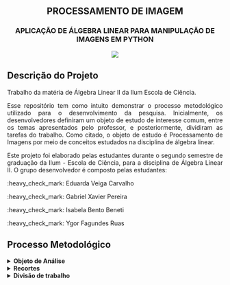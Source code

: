 <h2 align="center"> PROCESSAMENTO DE IMAGEM </h2>
<h3 align="center">  APLICAÇÃO DE ÁLGEBRA LINEAR PARA MANIPULAÇÃO DE IMAGENS EM PYTHON </h3>
<p align="center"><img src="https://user-images.githubusercontent.com/106626661/200182178-9525b376-715d-46d2-b000-038413b3bd7b.jpg"></p>

## Descrição do Projeto
<p align="justify">
Trabalho da matéria de Álgebra Linear II da Ilum Escola de Ciência.
</p>
<p align="justify">
Esse repositório tem como intuito demonstrar o processo metodológico utilizado para o desenvolvimento da pesquisa. Inicialmente, os desenvolvedores definiram um objeto de estudo de interesse comum, entre os temas apresentados pelo professor, e posteriormente, dividiram as tarefas do trabalho. Como citado, o objeto de estudo é Processamento de Imagens por meio de conceitos estudados na disciplina de álgebra linear.</p>
<p align="justify">
Este projeto foi elaborado pelas estudantes durante o segundo semestre de graduação da Ilum - Escola de Ciência, para a disciplina de Álgebra Linear II. O grupo desenvolvedor é composto pelas estudantes: </p>
<p>:heavy_check_mark: Eduarda Veiga Carvalho  </p>
<p> :heavy_check_mark: Gabriel Xavier Pereira </p>
<p> :heavy_check_mark: Isabela Bento Beneti </p>
<p> :heavy_check_mark: Ygor Fagundes Ruas </p>

## Processo Metodológico
<details><summary><b>Objeto de Análise</b></summary>
<p align="justify">
Durante a primeira aula, discutimos a respeito das áreas em comum que nos interessavam, e percebemos que nossos interesses convergiam para as áreas ecológicas e sociais. Por isso, decidimos explorar um tema relacionado à área socioambiental.
</p>
<p align="justify">
Tendo isso em mente, analisamos algumas das bases disponibilizadas no arquivo "Material de Estudo" e nos interessamos pelas APIs e pelas Databases do INPE. A partir disso, passamos a desenvolver a ideia de um projeto que relacionava as queimadas na vegetação brasileira com outros fatores, tais como precipitação e quantidades de dias sem chuva.
</p>
<p align="justify">
Por fim, decidimos que, a partir desses dados e fatores analisados, tentaríamos fazer uma previsão de focos de incêndio pelo método de regressão linear, utilizando Machine Learning.
</p>
</details>
<details><summary><b>Recortes</b></summary>
<p align="justify">
Uma das grandes discussões realisadas pelo nosso grupo foi sobre quais recortes utilizaríamos para elaborar o projeto. Acabamos por decidir o bioma Cerrado, que é o segundo bioma mais afetado por queimadas em todo o Brasil, e sobre o qual há muitos dados disponíveis para estudo. A escolha do bioma se deu fortemente por pelo aumento de focos de incêndio na região e pela proximidade de uma das desonvolvedoras com o local. Além disso, não optamos pelo bioma da Amazônia devido o grande número de pesquisas quanto a este e a vontade de ressaltar outros biomas negligenciados pela mídia. 
</p>
</details>
<details><summary><b>Divisão de trabalho</b></summary>
<p align="justify">
O projeto tem o intuito de ser dividido em 4 blocos, cada um separado especificamente para as etapas do trabalho, que devem ser concluídas até o final do semestre. Ao analisar a lista de tarefas para o Bloco 1 de Aprendizado de Máquina, decidimos que seria válido que cada uma das integrantes ficasse responsável por um dos tópicos da lista. Ao final, o trabalho foi realizado de maneira bem mais conjunta do que o previsto, já que nós ajudamos umas as outras durante o processo!
</p>
</details>

